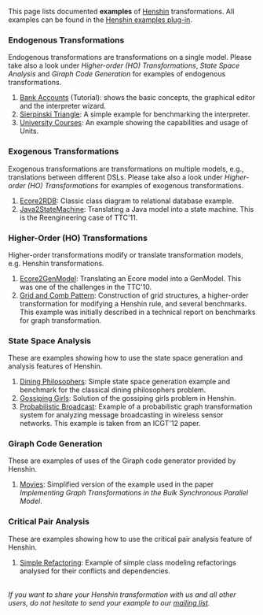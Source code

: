 
This page lists documented **examples** of [Henshin](Henshin "wikilink")
transformations. All examples can be found in the [Henshin examples
plug-in](https://git.eclipse.org/c/henshin/org.eclipse.emft.henshin.git/tree/plugins/org.eclipse.emf.henshin.examples).

### Endogenous Transformations

Endogenous transformations are transformations on a single model. Please
take also a look under *Higher-order (HO) Transformations*, *State Space
Analysis* and *Giraph Code Generation* for examples of endogenous
transformations.

1.  [Bank Accounts](Getting_started "wikilink") (Tutorial):
    shows the basic concepts, the graphical editor and the interpreter
    wizard.
2.  [Sierpinski Triangle](Examples/Sierpinski "wikilink"): A
    simple example for benchmarking the interpreter.
3.  [University
    Courses](Examples/University_Courses "wikilink"): An example
    showing the capabilities and usage of Units.

### Exogenous Transformations

Exogenous transformations are transformations on multiple models, e.g.,
translations between different DSLs. Please take also a look under
*Higher-order (HO) Transformations* for examples of exogenous
transformations.

1.  [Ecore2RDB](Examples/Ecore2RDB "wikilink"): Classic class
    diagram to relational database example.
2.  [Java2StateMachine](Examples/Java2StateMachine "wikilink"):
    Translating a Java model into a state machine. This is the
    Reengineering case of TTC\'11.

### Higher-Order (HO) Transformations

Higher-order transformations modify or translate transformation models,
e.g. Henshin transformations.

1.  [Ecore2GenModel](Examples/Ecore2GenModel "wikilink"):
    Translating an Ecore model into a GenModel. This was one of the
    challenges in the TTC\'10.
2.  [Grid and Comb
    Pattern](Examples/GridAndCombPattern "wikilink"):
    Construction of grid structures, a higher-order transformation for
    modifying a Henshin rule, and several benchmarks. This example was
    initially described in a technical report on benchmarks for graph
    transformation.

### State Space Analysis

These are examples showing how to use the state space generation and
analysis features of Henshin.

1.  [Dining
    Philosophers](Examples/DiningPhilosophers "wikilink"):
    Simple state space generation example and benchmark for the
    classical dining philosophers problem.
2.  [Gossiping Girls](Examples/GossipingGirls "wikilink"):
    Solution of the gossiping girls problem in Henshin.
3.  [Probabilistic
    Broadcast](Examples/ProbabilisticBroadcast "wikilink"):
    Example of a probabilistic graph transformation system for analyzing
    message broadcasting in wireless sensor networks. This example is
    taken from an ICGT\'12 paper.

### Giraph Code Generation

These are examples of uses of the Giraph code generator provided by
Henshin.

1.  [Movies](Examples/Movies "wikilink"): Simplified version of
    the example used in the paper *Implementing Graph Transformations in
    the Bulk Synchronous Parallel Model*.

### Critical Pair Analysis

These are examples showing how to use the critical pair analysis feature
of Henshin.

1.  [Simple Refactoring](Examples/SimpleRefactoring "wikilink"):
    Example of simple class modeling refactorings analysed for their
    conflicts and dependencies.

\
*If you want to share your Henshin transformation with us and all other
users, do not hesitate to send your example to our [mailing
list](https://dev.eclipse.org/mailman/listinfo/henshin-dev).*


